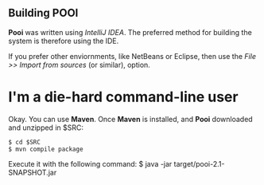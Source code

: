 ## Building POOI

**Pooi** was written using *IntelliJ IDEA*. The preferred method for building
the system is therefore using the IDE.

If you prefer other enviornments, like NetBeans or Eclipse, then use the *File >> Import from 
sources* (or similar), option.

# I'm a die-hard command-line user

Okay.
You can use **Maven**. Once **Maven** is installed, and **Pooi** downloaded and 
unzipped in $SRC:

	$ cd $SRC
	$ mvn compile package
	

Execute it with the following command:
	$ java -jar target/pooi-2.1-SNAPSHOT.jar
